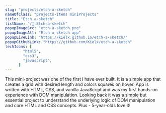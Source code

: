 ```yaml
---
slug: "projects/etch-a-sketch"
nameOfClass: "projects-items miniProjects"
title: "Etch-a-sketch"
listName: "/🎨 Etch-a-sketch"
popupImageSrc: "etch-a-sketch.png"
popupImageAlt: "Etch a sketch app"
popupLiveLink: "https://kielx.github.io/etch-a-sketch/"
popupGithubLink: "https://github.com/Kielx/etch-a-sketch"
techIcons: [
        "html5",
        "css3",
        "javascript",
      ]
---
```


This mini-project was one of the first I have ever built. It is a simple app that creates a grid with desired length and colors squares on hover. App is written with HTML, CSS, and vanilla JavaScript and was my first hands-on experience with DOM manipulation.  Looking back it was a simple but essential project to understand the underlying logic of DOM manipulation and core HTML and CSS concepts.
Plus - 5-year-olds love it!
